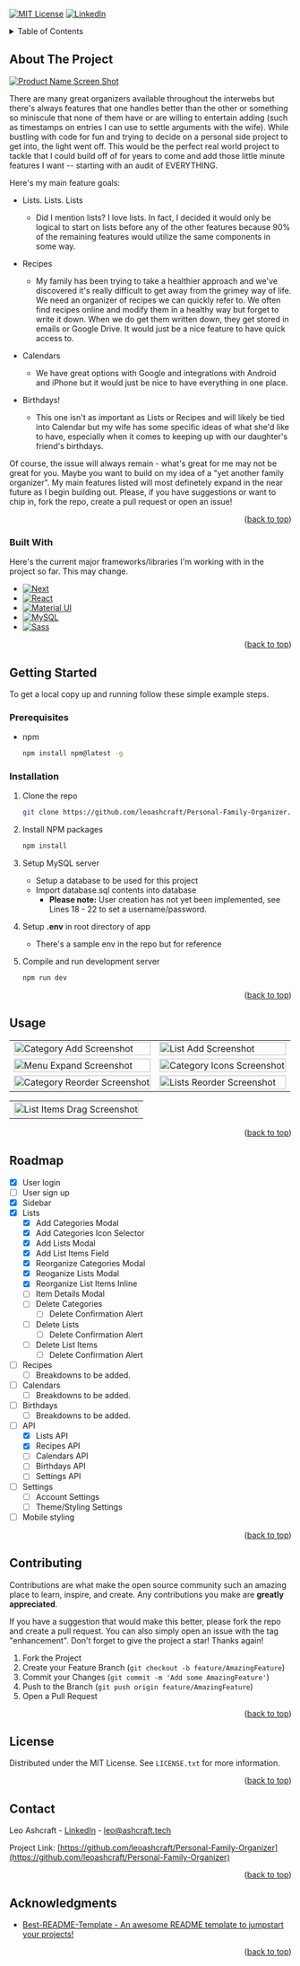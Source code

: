 <a name="readme-top"></a>

<!-- PROJECT SHIELDS -->

[![MIT License][license-shield]][license-url]
[![LinkedIn][linkedin-shield]][linkedin-url]

<!-- TABLE OF CONTENTS -->

<details>-*
  <summary>Table of Contents</summary>
  <ol>
    <li>
      <a href="#about-the-project">About The Project</a>
      <ul>
        <li><a href="#built-with">Built With</a></li>
      </ul>
    </li>
    <li>
      <a href="#getting-started">Getting Started</a>
      <ul>
        <li><a href="#prerequisites">Prerequisites</a></li>
        <li><a href="#installation">Installation</a></li>
      </ul>
    </li>
    <li><a href="#usage">Usage</a></li>
    <li><a href="#roadmap">Roadmap</a></li>
    <li><a href="#contributing">Contributing</a></li>
    <li><a href="#license">License</a></li>
    <li><a href="#contact">Contact</a></li>
    <li><a href="#acknowledgments">Acknowledgments</a></li>
  </ol>
</details>

<!-- ABOUT THE PROJECT -->

## About The Project

[![Product Name Screen Shot][product-screenshot]][product-screenshot]

There are many great organizers available throughout the interwebs but there's always features that one handles better than the other or something so miniscule that none of them have or are willing to entertain adding (such as timestamps on entries I can use to settle arguments with the wife). While bustling with code for fun and trying to decide on a personal side project to get into, the light went off. This would be the perfect real world project to tackle that I could build off of for years to come and add those little minute features I want -- starting with an audit of EVERYTHING.

Here's my main feature goals:

- Lists. Lists. Lists

  - Did I mention lists? I love lists. In fact, I decided it would only be logical to start on lists before any of the other features because 90% of the remaining features would utilize the same components in some way.

- Recipes

  - My family has been trying to take a healthier approach and we've discovered it's really difficult to get away from the grimey way of life. We need an organizer of recipes we can quickly refer to. We often find recipes online and modify them in a healthy way but forget to write it down. When we do get them written down, they get stored in emails or Google Drive. It would just be a nice feature to have quick access to.

- Calendars

  - We have great options with Google and integrations with Android and iPhone but it would just be nice to have everything in one place.

- Birthdays!

  - This one isn't as important as Lists or Recipes and will likely be tied into Calendar but my wife has some specific ideas of what she'd like to have, especially when it comes to keeping up with our daughter's friend's birthdays.

Of course, the issue will always remain - what's great for me may not be great for you. Maybe you want to build on my idea of a "yet another family organizer". My main features listed will most definetely expand in the near future as I begin building out. Please, if you have suggestions or want to chip in, fork the repo, create a pull request or open an issue!

<p align="right">(<a href="#readme-top">back to top</a>)</p>

### Built With

Here's the current major frameworks/libraries I'm working with in the project so far. This may change.

- [![Next][Next.js]][Next-url]
- [![React][React.js]][React-url]
- [![Material UI][MUI]][MUI-url]
- [![MySQL][MySQL]][MySQL-url]
- [![Sass][Sass]][SASS-url]

<p align="right">(<a href="#readme-top">back to top</a>)</p>

<!-- GETTING STARTED -->

## Getting Started

To get a local copy up and running follow these simple example steps.

### Prerequisites

- npm
  ```sh
  npm install npm@latest -g
  ```

### Installation

1. Clone the repo
   ```sh
   git clone https://github.com/leoashcraft/Personal-Family-Organizer.git
   ```
2. Install NPM packages
   ```sh
   npm install
   ```
3. Setup MySQL server
   - Setup a database to be used for this project
   - Import database.sql contents into database
       - **Please note:** User creation has not yet been implemented, see Lines 18 - 22 to set a username/password.

4. Setup **.env** in root directory of app
   - There's a sample env in the repo but for reference

5. Compile and run development server
   ```sh
   npm run dev
   ```
   
<p align="right">(<a href="#readme-top">back to top</a>)</p>

<!-- USAGE EXAMPLES -->

## Usage

<table>
  <tr>
    <td><img src="public/github-screenshots/lists-cat-add.png" alt="Category Add Screenshot" width="100%"/></td>
    <td><img src="public/github-screenshots/lists-add.png" alt="List Add Screenshot" width="100%"/></td>
  </tr>
  <tr>
    <td><img src="public/github-screenshots/menu-expand.png" alt="Menu Expand Screenshot" width="100%"/></td>
    <td><img src="public/github-screenshots/lists-cat-icon.png" alt="Category Icons Screenshot" width="100%"/></td>
  </tr>
  <tr>
    <td><img src="public/github-screenshots/cats-reorder.png" alt="Category Reorder Screenshot" width="100%"/></td>
    <td><img src="public/github-screenshots/lists-reorder.png" alt="Lists Reorder Screenshot" width="100%"/></td>
  </tr>
</table>
<table>
  <tr>
    <td><img src="public/github-screenshots/list-items-drag.png" alt="List Items Drag Screenshot" width="100%"/></td>
  </tr>
</table>

<p align="right">(<a href="#readme-top">back to top</a>)</p>

<!-- ROADMAP -->

## Roadmap

- [x] User login
- [ ] User sign up
- [x] Sidebar
- [x] Lists
  - [x] Add Categories Modal
  - [x] Add Categories Icon Selector
  - [x] Add Lists Modal
  - [x] Add List Items Field
  - [x] Reorganize Categories Modal
  - [x] Reoganize Lists Modal
  - [x] Reorganize List Items Inline
  - [ ] Item Details Modal
  - [ ] Delete Categories
    - [ ] Delete Confirmation Alert
  - [ ] Delete Lists
    - [ ] Delete Confirmation Alert
  - [ ] Delete List Items
    - [ ] Delete Confirmation Alert
- [ ] Recipes
  - [ ] Breakdowns to be added.
- [ ] Calendars
  - [ ] Breakdowns to be added.
- [ ] Birthdays
  - [ ] Breakdowns to be added.
- [ ] API
  - [x] Lists API
  - [x] Recipes API
  - [ ] Calendars API
  - [ ] Birthdays API
  - [ ] Settings API
- [ ] Settings
  - [ ] Account Settings
  - [ ] Theme/Styling Settings
- [ ] Mobile styling

<p align="right">(<a href="#readme-top">back to top</a>)</p>

<!-- CONTRIBUTING -->

## Contributing

Contributions are what make the open source community such an amazing place to learn, inspire, and create. Any contributions you make are **greatly appreciated**.

If you have a suggestion that would make this better, please fork the repo and create a pull request. You can also simply open an issue with the tag "enhancement".
Don't forget to give the project a star! Thanks again!

1. Fork the Project
2. Create your Feature Branch (`git checkout -b feature/AmazingFeature`)
3. Commit your Changes (`git commit -m 'Add some AmazingFeature'`)
4. Push to the Branch (`git push origin feature/AmazingFeature`)
5. Open a Pull Request

<p align="right">(<a href="#readme-top">back to top</a>)</p>

<!-- LICENSE -->

## License

Distributed under the MIT License. See `LICENSE.txt` for more information.

<p align="right">(<a href="#readme-top">back to top</a>)</p>

<!-- CONTACT -->

## Contact

Leo Ashcraft - [LinkedIn](https://www.linkedin.com/in/leo3/) - leo@ashcraft.tech

Project Link: [https://github.com/leoashcraft/Personal-Family-Organizer](https://github.com/leoashcraft/Personal-Family-Organizer)

<p align="right">(<a href="#readme-top">back to top</a>)</p>

<!-- ACKNOWLEDGMENTS -->

## Acknowledgments

- [Best-README-Template - An awesome README template to jumpstart your projects!](https://github.com/othneildrew/Best-README-Template)

<p align="right">(<a href="#readme-top">back to top</a>)</p>

<!-- MARKDOWN LINKS & IMAGES -->
<!-- https://www.markdownguide.org/basic-syntax/#reference-style-links -->

[license-shield]: https://img.shields.io/github/license/othneildrew/Best-README-Template.svg?style=for-the-badge
[license-url]: https://github.com/leoashcraft/Personal-Family-Organizer/blob/master/LICENSE.TXT
[linkedin-shield]: https://img.shields.io/badge/-LinkedIn-black.svg?style=for-the-badge&logo=linkedin&colorB=555
[linkedin-url]: https://www.linkedin.com/in/leo3/
[product-screenshot]: public/github-screenshots/lists.png
[Next.js]: https://img.shields.io/badge/next.js-000000?style=for-the-badge&logo=nextdotjs&logoColor=white
[Next-url]: https://nextjs.org/
[React.js]: https://img.shields.io/badge/React-20232A?style=for-the-badge&logo=react&logoColor=61DAFB
[React-url]: https://reactjs.org/
[Vue.js]: https://img.shields.io/badge/Vue.js-35495E?style=for-the-badge&logo=vuedotjs&logoColor=4FC08D
[Vue-url]: https://vuejs.org/
[MUI]: https://img.shields.io/badge/Material%20UI-007FFF?style=for-the-badge&logo=mui&logoColor=black
[MUI-url]: https://vuejs.org/
[MySQL]: https://img.shields.io/badge/mysql-3E6E93?style=for-the-badge&logo=mysql&logoColor=black
[MySQL-url]: https://mysql.com/
[Sass]: https://img.shields.io/badge/SASS-BF4080?style=for-the-badge&logo=sass&logoColor=white
[Sass-url]: https://sass-lang.com/
